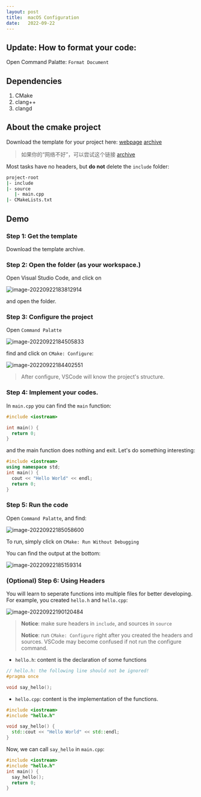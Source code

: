 ```yaml
---
layout: post
title:  macOS Configuration
date:   2022-09-22
---
```


<!-- more -->

## Update: How to format your code:

Open Command Palatte: `Format Document`

## Dependencies

1. CMake
2. clang++
3. clangd

## About the cmake project

Download the template for your project here: [webpage](https://github.com/Adversarr/cpp-2022-lecture-notes/releases/tag/v0.2.0) [archive](https://github.com/Adversarr/cpp-2022-lecture-notes/releases/download/v0.2.0/cmake_template.zip)

> 如果你的“网络不好”，可以尝试这个链接 [archive](https://hub.fastgit.xyz/Adversarr/cpp-2022-lecture-notes/releases/download/v0.2.0/cmake_template.zip)

Most tasks have no headers, but **do not** delete the `include` folder: 

```sh
project-root
|- include
|- source
   |- main.cpp
|- CMakeLists.txt
```

## Demo

### Step 1: Get the template

Download the template archive. 

### Step 2: Open the folder (as your workspace.)

Open Visual Studio Code, and click on

![image-20220922183812914](/cpp-2022-lecture-notes/assets/image-20220922183812914.png)

and open the folder.

### Step 3: Configure the project

Open `Command Palatte` 

![image-20220922184505833](/cpp-2022-lecture-notes/assets/image-20220922184505833.png)

find and click on `CMake: Configure`:

![image-20220922184402551](/cpp-2022-lecture-notes/assets/image-20220922184402551.png)

> After configure, VSCode will know the project's structure.

### Step 4: Implement your codes.

In `main.cpp` you can find the `main` function:

```c++
#include <iostream>

int main() {
  return 0;
}
```

and the main function does nothing and exit. Let's do something interesting:

```cpp
#include <iostream>
using namespace std;
int main() {
  cout << "Hello World" << endl;
  return 0;
}
```

### Step 5: Run the code

Open `Command Palatte`, and find:

![image-20220922185058600](/cpp-2022-lecture-notes/assets/image-20220922185058600.png)

To run, simply click on `CMake: Run Without Debugging`

You can find the output at the bottom:

![image-20220922185159314](/cpp-2022-lecture-notes/assets/image-20220922185159314.png)

### (Optional) Step 6: Using Headers

You will learn to seperate functions into multiple files for better developing. For example, you created `hello.h` and `hello.cpp`:

![image-20220922190120484](/cpp-2022-lecture-notes/assets/image-20220922190120484.png)

> **Notice**: make sure headers in `include`, and sources in `source`
>
> **Notice**: run `CMake: Configure` right after you created the headers and sources. VSCode may become confused if not run the configure command.

- `hello.h`: content is the declaration of some functions

```cpp
// hello.h: the following line should not be ignored!
#pragma once

void say_hello();
```

- `hello.cpp`: content is the implementation of the functions.

```cpp
#include <iostream>
#include "hello.h"

void say_hello() {
  std::cout << "Hello World" << std::endl;
}
```

Now, we can call `say_hello` in `main.cpp`:

```cpp
#include <iostream>
#include "hello.h"
int main() {
  say_hello();
  return 0;
}
```



